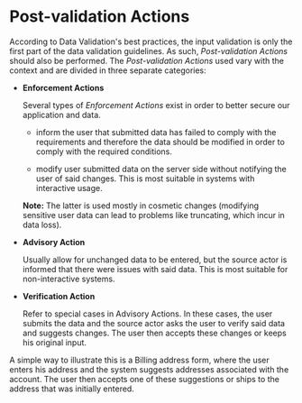 # Post-validation Actions

According to Data Validation's best practices, the input validation is only
the first part of the data validation guidelines. As such,
_Post-validation Actions_ should also be performed.
The _Post-validation Actions_ used vary with the context and are divided in
three separate categories:

* **Enforcement Actions**

  Several types of _Enforcement Actions_ exist in order to better secure our
  application and data.

  * inform the user that submitted data has failed to comply with the
    requirements and therefore the data should be modified in order to comply
    with the required conditions.

  * modify user submitted data on the server side without notifying the user of
    said changes. This is most suitable in systems with interactive usage.

  **Note:** The latter is used mostly in cosmetic changes (modifying sensitive
  user data can lead to problems like truncating, which incur in data loss).
* **Advisory Action**

  Usually allow for unchanged data to be entered, but the source actor is
  informed that there were issues with said data. This is most suitable for
  non-interactive systems.
* **Verification Action**

  Refer to special cases in Advisory Actions. In these cases, the user submits
  the data and the source actor asks the user to verify said data and suggests
  changes. The user then accepts these changes or keeps his original input.

A simple way to illustrate this is a Billing address form, where the user
enters his address and the system suggests addresses associated with the
account. The user then accepts one of these suggestions or ships to the address
that was initially entered.
